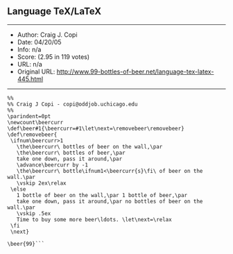 
## Language TeX/LaTeX ##
---
- Author: Craig J. Copi
- Date: 04/20/05
- Info: n/a
- Score:  (2.95 in 119 votes)
- URL: n/a
- Original URL: http://www.99-bottles-of-beer.net/language-tex-latex-445.html
---

```%% TeX/LaTeX version of 99 bottles of Beer
%%
%% Craig J Copi - copi@oddjob.uchicago.edu
%%
\parindent=0pt
\newcount\beercurr
\def\beer#1{\beercurr=#1\let\next=\removebeer\removebeer}
\def\removebeer{
 \ifnum\beercurr>1 
   \the\beercurr\ bottles of beer on the wall,\par 
   \the\beercurr\ bottles of beer,\par 
   take one down, pass it around,\par 
   \advance\beercurr by -1 
   \the\beercurr\ bottle\ifnum1<\beercurr{s}\fi\ of beer on the wall.\par 
   \vskip 2ex\relax
 \else 
   1 bottle of beer on the wall,\par 1 bottle of beer,\par 
   take one down, pass it around,\par no bottles of beer on the wall.\par 
   \vskip .5ex
   Time to buy some more beer\ldots. \let\next=\relax
 \fi 
 \next}

\beer{99}```